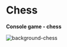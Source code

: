# Chess
**Console game - chess**

![background-chess](https://user-images.githubusercontent.com/42092212/63078863-8ebe5e00-bf45-11e9-8f5f-d4dc6736eb7f.png)
